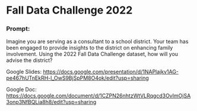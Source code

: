 # Fall Data Challenge 2022

### Prompt: 

Imagine you are serving as a consultant to a school district. Your team has been engaged to provide insights to the district on enhancing family involvement. Using the 2022 Fall Data Challenge dataset, how will you advise the district?


Google Slides: https://docs.google.com/presentation/d/1NAPlajkv1AG-pe467hUTnEkRH-l_OwS9BjSpPM8O4ok/edit?usp=sharing

Google Doc: https://docs.google.com/document/d/1CZPN26nhtzWtVLRqgcd3OvImOjSA3onp3NfBQLia8h8/edit?usp=sharing
